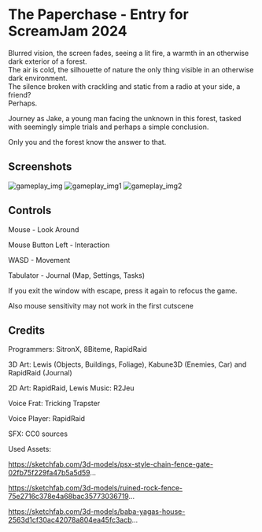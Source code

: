 # The Paperchase - Entry for ScreamJam 2024
Blurred vision, the screen fades, seeing a lit fire, a warmth in an otherwise dark exterior of a forest.  
The air is cold, the silhouette of nature the only thing visible in an otherwise dark environment.  
The silence broken with crackling and static from a radio at your side, a friend?  
Perhaps.  

Journey as Jake, a young man facing the unknown in this forest, tasked with seemingly simple trials and perhaps a simple conclusion.  

Only you and the forest know the answer to that.  
## Screenshots

![gameplay_img](https://img.itch.zone/aW1hZ2UvMzA1ODE4OS8xODI4ODgzMy5wbmc=/original/rgaUA9.png)
![gameplay_img1](https://img.itch.zone/aW1hZ2UvMzA1ODE4OS8xODI4ODg0NC5wbmc=/original/r6TrVN.png)
![gameplay_img2](https://img.itch.zone/aW1hZ2UvMzA1ODE4OS8xODI4ODgzNy5wbmc=/original/RRkmit.png)


## Controls 

Mouse - Look Around 

Mouse Button Left - Interaction

WASD - Movement

Tabulator - Journal (Map, Settings, Tasks)

If you exit the window with escape, press it again to refocus the game.

Also mouse sensitivity may not work in the first cutscene


## Credits

Programmers: SitronX, 8Biteme, RapidRaid

3D Art: Lewis (Objects, Buildings, Foliage), Kabune3D (Enemies, Car) and RapidRaid (Journal)

2D Art: RapidRaid, Lewis
Music: R2Jeu

Voice Frat: Tricking Trapster

Voice Player: RapidRaid

SFX: CC0 sources


Used Assets:

https://sketchfab.com/3d-models/psx-style-chain-fence-gate-02fb75f229fa47b5a5d59...

https://sketchfab.com/3d-models/ruined-rock-fence-75e2716c378e4a68bac35773036719...

https://sketchfab.com/3d-models/baba-yagas-house-2563d1cf30ac42078a804ea45fc3acb...
